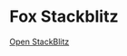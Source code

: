 # Fox Stackblitz

[Open StackBlitz](https://stackblitz.com/github/assecosolutions/fox-stackblitz/tree/27a28cf86d125a2296ce9d49f6f70e8ff08efbed?terminal=start)
